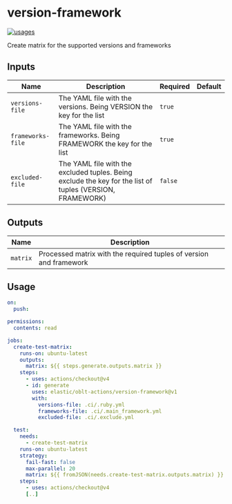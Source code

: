 # <!--name-->version-framework<!--/name-->

[![usages](https://img.shields.io/badge/usages-white?logo=githubactions&logoColor=blue)](https://github.com/search?q=elastic%2Foblt-actions%2Fversion-framework+%28path%3A.github%2Fworkflows+OR+path%3A**%2Faction.yml+OR+path%3A**%2Faction.yaml%29&type=code)

<!--description-->
Create matrix for the supported versions and frameworks
<!--/description-->

## Inputs

<!--inputs-->
| Name              | Description                                                                                               | Required | Default |
|-------------------|-----------------------------------------------------------------------------------------------------------|----------|---------|
| `versions-file`   | The YAML file with the versions. Being VERSION the key for the list                                       | `true`   | ` `     |
| `frameworks-file` | The YAML file with the frameworks. Being FRAMEWORK the key for the list                                   | `true`   | ` `     |
| `excluded-file`   | The YAML file with the excluded tuples. Being exclude the key for the list of tuples (VERSION, FRAMEWORK) | `false`  | ` `     |
<!--/inputs-->

## Outputs
<!--outputs-->
| Name     | Description                                                        |
|----------|--------------------------------------------------------------------|
| `matrix` | Processed matrix with the required tuples of version and framework |
<!--/outputs-->

## Usage

<!--usage action="elastic/oblt-actions/**" version="env:VERSION"-->
```yaml
on:
  push:

permissions:
  contents: read

jobs:
  create-test-matrix:
    runs-on: ubuntu-latest
    outputs:
      matrix: ${{ steps.generate.outputs.matrix }}
    steps:
      - uses: actions/checkout@v4
      - id: generate
        uses: elastic/oblt-actions/version-framework@v1
        with:
          versions-file: .ci/.ruby.yml
          frameworks-file: .ci/.main_framework.yml
          excluded-file: .ci/.exclude.yml

  test:
    needs:
      - create-test-matrix
    runs-on: ubuntu-latest
    strategy:
      fail-fast: false
      max-parallel: 20
      matrix: ${{ fromJSON(needs.create-test-matrix.outputs.matrix) }}
    steps:
      - uses: actions/checkout@v4
      [..]
```
<!--/usage-->
